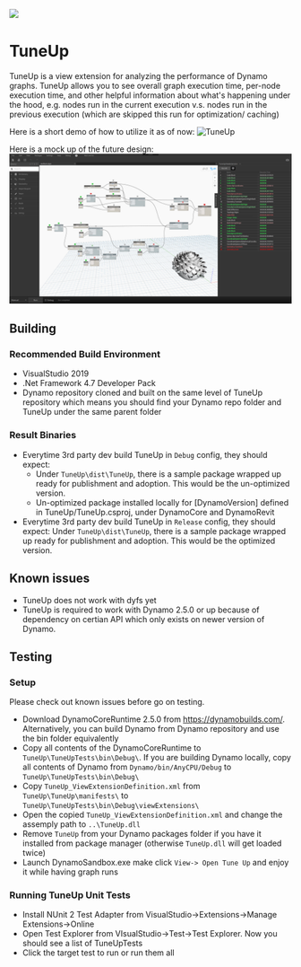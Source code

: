 ![](https://github.com/DynamoDS/TuneUp/workflows/TuneUp-Build/badge.svg)

# TuneUp

TuneUp is a view extension for analyzing the performance of Dynamo graphs. TuneUp allows you to see overall graph execution time, per-node execution time, and other helpful information about what's happening under the hood, e.g. nodes run in the current execution v.s. nodes run in the previous execution (which are skipped this run for optimization/ caching)

Here is a short demo of how to utilize it as of now:
![TuneUp](design/gifs/TuneUpScroll.gif)

Here is a mock up of the future design:
![Alt text](design/images/TuneUp_Mockup_03_SortedByExecutionOrder.jpg?raw=true "TuneUp")

## Building
### Recommended Build Environment
- VisualStudio 2019
- .Net Framework 4.7 Developer Pack
- Dynamo repository cloned and built on the same level of TuneUp repository which means you should find your Dynamo repo folder and TuneUp under the same parent folder

### Result Binaries
- Everytime 3rd party dev build TuneUp in `Debug` config, they should expect:
    - Under `TuneUp\dist\TuneUp`, there is a sample package wrapped up ready for publishment and adoption. This would be the un-optimized version.
    - Un-optimized package installed locally for [DynamoVersion] defined in TuneUp/TuneUp.csproj, under DynamoCore and DynamoRevit
- Everytime 3rd party dev build TuneUp in `Release` config, they should expect:
Under `TuneUp\dist\TuneUp`, there is a sample package wrapped up ready for publishment and adoption. This would be the optimized version.

## Known issues
- TuneUp does not work with dyfs yet
- TuneUp is required to work with Dynamo 2.5.0 or up because of dependency on certian API which only exists on newer version of Dynamo.

## Testing

### Setup
Please check out known issues before go on testing.

- Download DynamoCoreRuntime 2.5.0 from https://dynamobuilds.com/. Alternatively, you can build Dynamo from Dynamo repository and use the bin folder equivalently
- Copy all contents of the DynamoCoreRuntime to `TuneUp\TuneUpTests\bin\Debug\`. If you are building Dynamo locally, copy all contents of Dynamo from `Dynamo/bin/AnyCPU/Debug` to `TuneUp\TuneUpTests\bin\Debug\`
- Copy `TuneUp_ViewExtensionDefinition.xml` from `TuneUp\TuneUp\manifests\` to `TuneUp\TuneUpTests\bin\Debug\viewExtensions\`
- Open the copied `TuneUp_ViewExtensionDefinition.xml` and change the assemply path to `..\TuneUp.dll`
- Remove `TuneUp` from your Dynamo packages folder if you have it installed from package manager (otherwise `TuneUp.dll` will get loaded twice)
- Launch DynamoSandbox.exe make click `View-> Open Tune Up` and enjoy it while having graph runs

### Running TuneUp Unit Tests
- Install NUnit 2 Test Adapter from VisualStudio->Extensions->Manage Extensions->Online
- Open Test Explorer from VIsualStudio->Test->Test Explorer. Now you should see a list of TuneUpTests
- Click the target test to run or run them all

